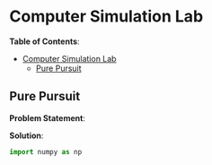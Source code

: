 # Computer Simulation Lab

**Table of Contents**:

- [Computer Simulation Lab](#computer-simulation-lab)
  - [Pure Pursuit](#pure-pursuit)

## Pure Pursuit

**Problem Statement**:

**Solution**:

```py
import numpy as np


```